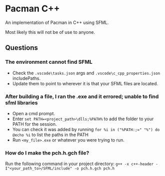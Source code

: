 # Pacman C++

An implementation of Pacman in C++ using SFML.

Most likely this will not be of use to anyone.

## Questions

### The environment cannot find SFML

- Check the `.vscode\tasks.json` args and `.vscode\c_cpp_properties.json` includePaths.
- Update them to point to wherever it is that your SFML files are located.

### After building a file, I ran the .exe and it errored; unable to find sfml libraries

- Open a cmd prompt.
- Enter `set PATH=<project_path>\dlls;%PATH%` to add the folder to your PATH for the session.
- You can check it was added by running `for %i in ("%PATH:;=" "%") do @echo %i` to list the paths in the PATH
- Run `<my_file>.exe` or whatever you were trying to run.

### How do I make the pch.h.gch file?

Run the following command in your project directory: `g++ -x c++-header -I"<your_path_to>/SFML/include" -o pch.h.gch pch.h`

